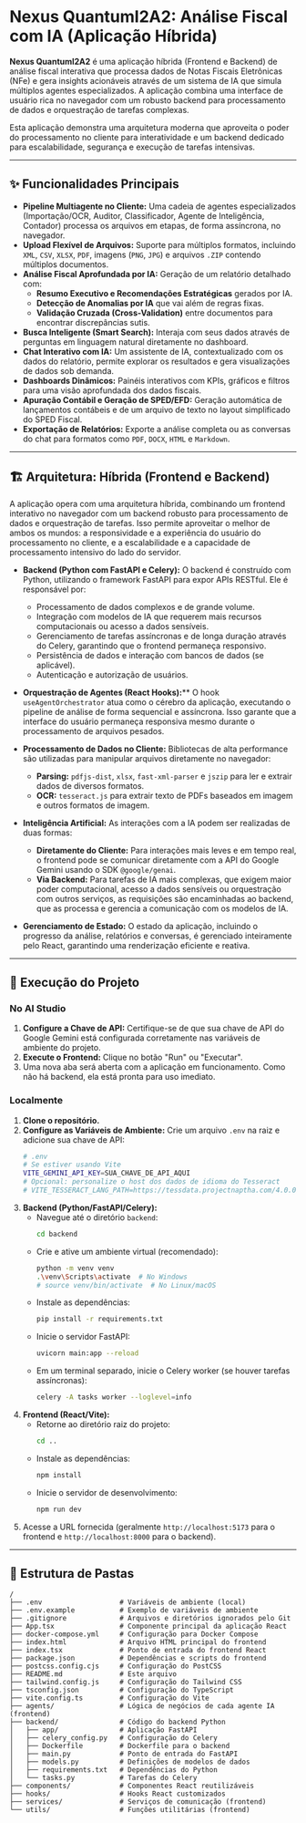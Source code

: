 # Nexus QuantumI2A2: Análise Fiscal com IA (Aplicação Híbrida)

**Nexus QuantumI2A2** é uma aplicação híbrida (Frontend e Backend) de análise fiscal interativa que processa dados de Notas Fiscais Eletrônicas (NFe) e gera insights acionáveis através de um sistema de IA que simula múltiplos agentes especializados. A aplicação combina uma interface de usuário rica no navegador com um robusto backend para processamento de dados e orquestração de tarefas complexas.

Esta aplicação demonstra uma arquitetura moderna que aproveita o poder do processamento no cliente para interatividade e um backend dedicado para escalabilidade, segurança e execução de tarefas intensivas.

---

## ✨ Funcionalidades Principais

*   **Pipeline Multiagente no Cliente:** Uma cadeia de agentes especializados (Importação/OCR, Auditor, Classificador, Agente de Inteligência, Contador) processa os arquivos em etapas, de forma assíncrona, no navegador.
*   **Upload Flexível de Arquivos:** Suporte para múltiplos formatos, incluindo `XML`, `CSV`, `XLSX`, `PDF`, imagens (`PNG`, `JPG`) e arquivos `.ZIP` contendo múltiplos documentos.
*   **Análise Fiscal Aprofundada por IA:** Geração de um relatório detalhado com:
    *   **Resumo Executivo e Recomendações Estratégicas** gerados por IA.
    *   **Detecção de Anomalias por IA** que vai além de regras fixas.
    *   **Validação Cruzada (Cross-Validation)** entre documentos para encontrar discrepâncias sutis.
*   **Busca Inteligente (Smart Search):** Interaja com seus dados através de perguntas em linguagem natural diretamente no dashboard.
*   **Chat Interativo com IA:** Um assistente de IA, contextualizado com os dados do relatório, permite explorar os resultados e gera visualizações de dados sob demanda.
*   **Dashboards Dinâmicos:** Painéis interativos com KPIs, gráficos e filtros para uma visão aprofundada dos dados fiscais.
*   **Apuração Contábil e Geração de SPED/EFD:** Geração automática de lançamentos contábeis e de um arquivo de texto no layout simplificado do SPED Fiscal.
*   **Exportação de Relatórios:** Exporte a análise completa ou as conversas do chat para formatos como `PDF`, `DOCX`, `HTML` e `Markdown`.

---

## 🏗️ Arquitetura: Híbrida (Frontend e Backend)

A aplicação opera com uma arquitetura híbrida, combinando um frontend interativo no navegador com um backend robusto para processamento de dados e orquestração de tarefas. Isso permite aproveitar o melhor de ambos os mundos: a responsividade e a experiência do usuário do processamento no cliente, e a escalabilidade e a capacidade de processamento intensivo do lado do servidor.

*   **Backend (Python com FastAPI e Celery):** O backend é construído com Python, utilizando o framework FastAPI para expor APIs RESTful. Ele é responsável por:
    *   Processamento de dados complexos e de grande volume.
    *   Integração com modelos de IA que requerem mais recursos computacionais ou acesso a dados sensíveis.
    *   Gerenciamento de tarefas assíncronas e de longa duração através do Celery, garantindo que o frontend permaneça responsivo.
    *   Persistência de dados e interação com bancos de dados (se aplicável).
    *   Autenticação e autorização de usuários.

*   **Orquestração de Agentes (React Hooks):**** O hook `useAgentOrchestrator` atua como o cérebro da aplicação, executando o pipeline de análise de forma sequencial e assíncrona. Isso garante que a interface do usuário permaneça responsiva mesmo durante o processamento de arquivos pesados.
*   **Processamento de Dados no Cliente:** Bibliotecas de alta performance são utilizadas para manipular arquivos diretamente no navegador:
    *   **Parsing:** `pdfjs-dist`, `xlsx`, `fast-xml-parser` e `jszip` para ler e extrair dados de diversos formatos.
    *   **OCR:** `tesseract.js` para extrair texto de PDFs baseados em imagem e outros formatos de imagem.
*   **Inteligência Artificial:** As interações com a IA podem ser realizadas de duas formas:
    *   **Diretamente do Cliente:** Para interações mais leves e em tempo real, o frontend pode se comunicar diretamente com a API do Google Gemini usando o SDK `@google/genai`.
    *   **Via Backend:** Para tarefas de IA mais complexas, que exigem maior poder computacional, acesso a dados sensíveis ou orquestração com outros serviços, as requisições são encaminhadas ao backend, que as processa e gerencia a comunicação com os modelos de IA.
*   **Gerenciamento de Estado:** O estado da aplicação, incluindo o progresso da análise, relatórios e conversas, é gerenciado inteiramente pelo React, garantindo uma renderização eficiente e reativa.

---

## 🚀 Execução do Projeto

### No AI Studio
1.  **Configure a Chave de API:** Certifique-se de que sua chave de API do Google Gemini está configurada corretamente nas variáveis de ambiente do projeto.
2.  **Execute o Frontend:** Clique no botão "Run" ou "Executar".
3.  Uma nova aba será aberta com a aplicação em funcionamento. Como não há backend, ela está pronta para uso imediato.

### Localmente
1.  **Clone o repositório.**
2.  **Configure as Variáveis de Ambiente:** Crie um arquivo `.env` na raiz e adicione sua chave de API:
    ```sh
    # .env
    # Se estiver usando Vite
    VITE_GEMINI_API_KEY=SUA_CHAVE_DE_API_AQUI
    # Opcional: personalize o host dos dados de idioma do Tesseract
    # VITE_TESSERACT_LANG_PATH=https://tessdata.projectnaptha.com/4.0.0
    ```
3.  **Backend (Python/FastAPI/Celery):**
    *   Navegue até o diretório `backend`:
        ```bash
        cd backend
        ```
    *   Crie e ative um ambiente virtual (recomendado):
        ```bash
        python -m venv venv
        .\venv\Scripts\activate  # No Windows
        # source venv/bin/activate  # No Linux/macOS
        ```
    *   Instale as dependências:
        ```bash
        pip install -r requirements.txt
        ```
    *   Inicie o servidor FastAPI:
        ```bash
        uvicorn main:app --reload
        ```
    *   Em um terminal separado, inicie o Celery worker (se houver tarefas assíncronas):
        ```bash
        celery -A tasks worker --loglevel=info
        ```
4.  **Frontend (React/Vite):**
    *   Retorne ao diretório raiz do projeto:
        ```bash
        cd ..
        ```
    *   Instale as dependências:
        ```bash
        npm install
        ```
    *   Inicie o servidor de desenvolvimento:
        ```bash
        npm run dev
        ```
5.  Acesse a URL fornecida (geralmente `http://localhost:5173` para o frontend e `http://localhost:8000` para o backend).

---

## 📁 Estrutura de Pastas

```
/
├── .env                   # Variáveis de ambiente (local)
├── .env.example           # Exemplo de variáveis de ambiente
├── .gitignore             # Arquivos e diretórios ignorados pelo Git
├── App.tsx                # Componente principal da aplicação React
├── docker-compose.yml     # Configuração para Docker Compose
├── index.html             # Arquivo HTML principal do frontend
├── index.tsx              # Ponto de entrada do frontend React
├── package.json           # Dependências e scripts do frontend
├── postcss.config.cjs     # Configuração do PostCSS
├── README.md              # Este arquivo
├── tailwind.config.js     # Configuração do Tailwind CSS
├── tsconfig.json          # Configuração do TypeScript
├── vite.config.ts         # Configuração do Vite
├── agents/                # Lógica de negócios de cada agente IA (frontend)
├── backend/               # Código do backend Python
│   ├── app/               # Aplicação FastAPI
│   ├── celery_config.py   # Configuração do Celery
│   ├── Dockerfile         # Dockerfile para o backend
│   ├── main.py            # Ponto de entrada do FastAPI
│   ├── models.py          # Definições de modelos de dados
│   ├── requirements.txt   # Dependências do Python
│   └── tasks.py           # Tarefas do Celery
├── components/            # Componentes React reutilizáveis
├── hooks/                 # Hooks React customizados
├── services/              # Serviços de comunicação (frontend)
└── utils/                 # Funções utilitárias (frontend)
```